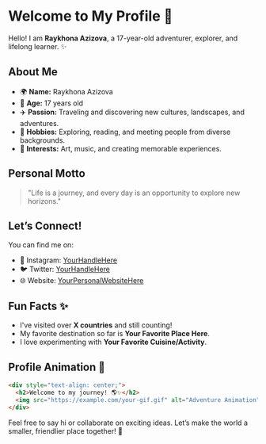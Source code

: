 # Welcome to My Profile 🌟

Hello! I am **Raykhona Azizova**, a 17-year-old adventurer, explorer, and lifelong learner. ✨

## About Me
- 🌍 **Name:** Raykhona Azizova
- 📅 **Age:** 17 years old
- ✈️ **Passion:** Traveling and discovering new cultures, landscapes, and adventures.
- 🌟 **Hobbies:** Exploring, reading, and meeting people from diverse backgrounds.
- 🎨 **Interests:** Art, music, and creating memorable experiences.

## Personal Motto
> "Life is a journey, and every day is an opportunity to explore new horizons."

## Let’s Connect!
You can find me on:
- 📸 Instagram: [YourHandleHere](#)
- 🐦 Twitter: [YourHandleHere](#)
- 🌐 Website: [YourPersonalWebsiteHere](#)

## Fun Facts ✨
- I've visited over **X countries** and still counting!
- My favorite destination so far is **Your Favorite Place Here**.
- I love experimenting with **Your Favorite Cuisine/Activity**.

## Profile Animation 🚀
```html
<div style="text-align: center;">
  <h2>Welcome to my journey! 🌎✨</h2>
  <img src="https://example.com/your-gif.gif" alt="Adventure Animation" style="width: 300px; border-radius: 50%;">
</div>
```

Feel free to say hi or collaborate on exciting ideas. Let’s make the world a smaller, friendlier place together! 🌟
